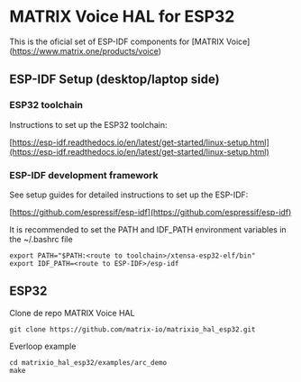# MATRIX Voice HAL for ESP32
This is the oficial set of ESP-IDF components for [MATRIX Voice] (https://www.matrix.one/products/voice)

## ESP-IDF Setup (desktop/laptop side)  
### ESP32 toolchain 

Instructions to set up the ESP32 toolchain:

[https://esp-idf.readthedocs.io/en/latest/get-started/linux-setup.html](https://esp-idf.readthedocs.io/en/latest/get-started/linux-setup.html)

### ESP-IDF development framework

See setup guides for detailed instructions to set up the ESP-IDF:

[https://github.com/espressif/esp-idf](https://github.com/espressif/esp-idf)

It is recommended to set the PATH and IDF_PATH environment variables in the ~/.bashrc file

```
export PATH="$PATH:<route to toolchain>/xtensa-esp32-elf/bin"
export IDF_PATH=<route to ESP-IDF>/esp-idf
```

## ESP32 
Clone de repo MATRIX Voice HAL

```
git clone https://github.com/matrix-io/matrixio_hal_esp32.git
```

Everloop example

```
cd matrixio_hal_esp32/examples/arc_demo
make
```

